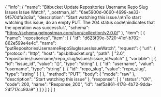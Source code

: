 {
  "info": {
    "name": "Bitbucket Update Repositories Username Repo Slug Issues Issue  Watch",
    "_postman_id": "6ae5900d-0660-4699-ae33-9f570dfa3c8a",
    "description": "Start watching this issue.\n\nTo start watching this issue, do an empty PUT. The 204 status code\nindicates that the operation was successful.",
    "schema": "https://schema.getpostman.com/json/collection/v2.0.0/"
  },
  "item": [
    {
      "name": "repositories",
      "item": [
        {
          "id": "d623f09e-3720-41ef-b702-862e599e4e4c",
          "name": "putRepositoriesUsernameRepoSlugIssuesIssueWatch",
          "request": {
            "url": {
              "protocol": "http",
              "host": "api.bitbucket.org",
              "path": [
                "2.0",
                "repositories/:username/:repo_slug/issues/:issue_id/watch"
              ],
              "variable": [
                {
                  "id": "issue_id",
                  "value": "{}",
                  "type": "string"
                },
                {
                  "id": "username",
                  "value": "username",
                  "type": "string"
                },
                {
                  "id": "repo_slug",
                  "value": "repo_slug",
                  "type": "string"
                }
              ]
            },
            "method": "PUT",
            "body": {
              "mode": "raw"
            },
            "description": "Start watching this issue"
          },
          "response": [
            {
              "status": "OK",
              "code": 200,
              "name": "Response_200",
              "id": "aef5a861-4178-4b72-9dda-24f717cc93a9"
            }
          ]
        }
      ]
    }
  ]
}